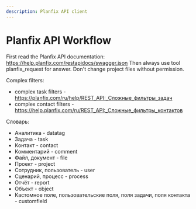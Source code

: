 ```yaml
---
description: Planfix API client
---
```


# Planfix API Workflow

First read the Planfix API documentation: https://help.planfix.com/restapidocs/swagger.json
Then always use tool planfix_request for answer.
Don't change project files without permission.

Complex filters:
- complex task filters - https://planfix.com/ru/help/REST_API:_Сложные_фильтры_задач
- complex contact filters - https://help.planfix.com/ru/REST_API:_Сложные_фильтры_контактов

Словарь:
- Аналитика - datatag
- Задача - task
- Контакт - contact
- Комментарий - comment
- Файл, документ - file
- Проект - project
- Сотрудник, пользователь - user
- Сценарий, процесс - process
- Отчёт - report
- Объект - object
- Кастомное поле, пользовательские поля, поля задачи, поля контакта - customfield